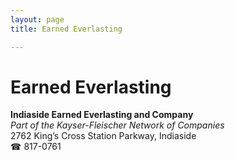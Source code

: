 ```yaml
---
layout: page 
title: Earned Everlasting

---
```



# Earned Everlasting


 **Indiaside Earned Everlasting and Company**  
_Part of the Kayser-Fleischer Network of Companies_  
2762 King’s Cross Station Parkway, Indiaside  
☎ 817-0761


